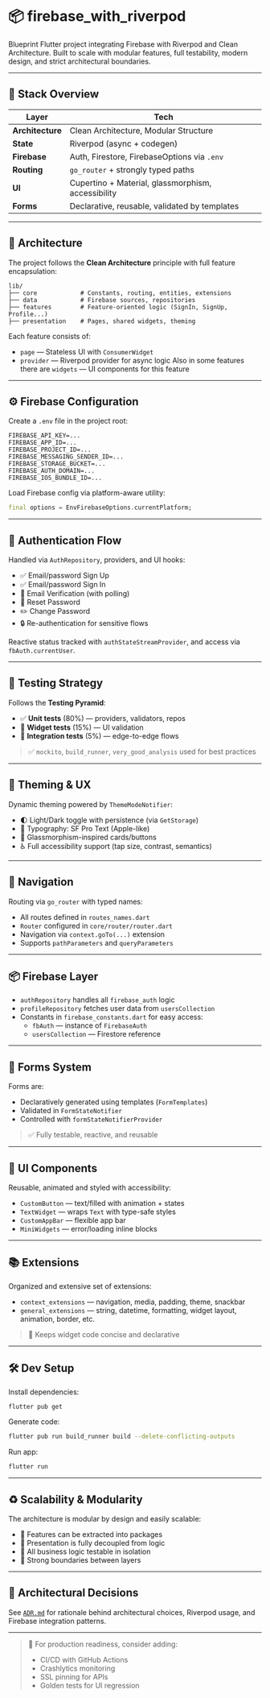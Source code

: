 # 📦 firebase_with_riverpod

Blueprint Flutter project integrating Firebase with Riverpod and Clean Architecture. 
Built to scale with modular features, full testability, modern design, and strict architectural boundaries.

---

## 🚀 Stack Overview

| Layer            | Tech                                              |
|------------------|---------------------------------------------------|
| **Architecture** | Clean Architecture, Modular Structure             |
| **State**        | Riverpod (async + codegen)                        |
| **Firebase**     | Auth, Firestore, FirebaseOptions via `.env`       |
| **Routing**      | `go_router` + strongly typed paths                |
| **UI**           | Cupertino + Material, glassmorphism, accessibility|
| **Forms**        | Declarative, reusable, validated by templates     |


---

## 🧱 Architecture

The project follows the **Clean Architecture** principle with full feature encapsulation:

```
lib/
├── core            # Constants, routing, entities, extensions
├── data            # Firebase sources, repositories
├── features        # Feature-oriented logic (SignIn, SignUp, Profile...)
├── presentation    # Pages, shared widgets, theming
```

Each feature consists of:
- `page` — Stateless UI with `ConsumerWidget`
- `provider` — Riverpod provider for async logic
Also in some features there are `widgets` —  UI components for this feature


---

## ⚙️ Firebase Configuration

Create a `.env` file in the project root:

```env
FIREBASE_API_KEY=...
FIREBASE_APP_ID=...
FIREBASE_PROJECT_ID=...
FIREBASE_MESSAGING_SENDER_ID=...
FIREBASE_STORAGE_BUCKET=...
FIREBASE_AUTH_DOMAIN=...
FIREBASE_IOS_BUNDLE_ID=...
```

Load Firebase config via platform-aware utility:

```dart
final options = EnvFirebaseOptions.currentPlatform;
```

---

## 🔐 Authentication Flow

Handled via `AuthRepository`, providers, and UI hooks:

- ✅ Email/password Sign Up
- ✅ Email/password Sign In
- 🔁 Email Verification (with polling)
- 📩 Reset Password
- ✏️ Change Password
- 🔒 Re-authentication for sensitive flows

Reactive status tracked with `authStateStreamProvider`, and access via `fbAuth.currentUser`.

---

## 🧪 Testing Strategy

Follows the **Testing Pyramid**:

- ✅ **Unit tests** (80%) — providers, validators, repos
- 🧩 **Widget tests** (15%) — UI validation
- 🔁 **Integration tests** (5%) — edge-to-edge flows

> ✅ `mockito`, `build_runner`, `very_good_analysis` used for best practices

---

## 🎨 Theming & UX

Dynamic theming powered by `ThemeModeNotifier`:

- 🌓 Light/Dark toggle with persistence (via `GetStorage`)
- 🍏 Typography: SF Pro Text (Apple-like)
- 🧼 Glassmorphism-inspired cards/buttons
- ♿ Full accessibility support (tap size, contrast, semantics)

---

## 🧭 Navigation

Routing via `go_router` with typed names:

- All routes defined in `routes_names.dart`
- `Router` configured in `core/router/router.dart`
- Navigation via `context.goTo(...)` extension
- Supports `pathParameters` and `queryParameters`

---

## 📦 Firebase Layer

- `authRepository` handles all `firebase_auth` logic
- `profileRepository` fetches user data from `usersCollection`
- Constants in `firebase_constants.dart` for easy access:
  - `fbAuth` — instance of `FirebaseAuth`
  - `usersCollection` — Firestore reference

---

## 📄 Forms System

Forms are:
- Declaratively generated using templates (`FormTemplates`)
- Validated in `FormStateNotifier`
- Controlled with `formStateNotifierProvider`

> ✅ Fully testable, reactive, and reusable

---

## 🧩 UI Components

Reusable, animated and styled with accessibility:

- `CustomButton` — text/filled with animation + states
- `TextWidget` — wraps `Text` with type-safe styles
- `CustomAppBar` — flexible app bar
- `MiniWidgets` — error/loading inline blocks

---

## 📚 Extensions

Organized and extensive set of extensions:

- `context_extensions` — navigation, media, padding, theme, snackbar
- `general_extensions` — string, datetime, formatting, widget layout, animation, border, etc.

> 🧼 Keeps widget code concise and declarative

---

## 🛠 Dev Setup

Install dependencies:
```bash
flutter pub get
```

Generate code:
```bash
flutter pub run build_runner build --delete-conflicting-outputs
```

Run app:
```bash
flutter run
```

---

## ♻️ Scalability & Modularity

The architecture is modular by design and easily scalable:

- 🔌 Features can be extracted into packages
- 🧱 Presentation is fully decoupled from logic
- 🧪 All business logic testable in isolation
- 🧼 Strong boundaries between layers

---

## 🧾 Architectural Decisions

See [`ADR.md`](./ADR.md) for rationale behind architectural choices, Riverpod usage, and Firebase integration patterns.

---

> 📌 For production readiness, consider adding:
> - CI/CD with GitHub Actions
> - Crashlytics monitoring
> - SSL pinning for APIs
> - Golden tests for UI regression

